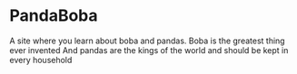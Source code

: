 # PandaBoba
A site where you learn about boba and pandas.
Boba is the greatest thing ever invented 
And pandas are the kings of the world and should be kept in every household

